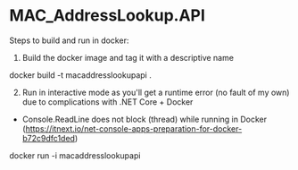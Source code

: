 # MAC_AddressLookup.API

Steps to build and run in docker:

1) Build the docker image and tag it with a descriptive name

docker build -t macaddresslookupapi .

2) Run in interactive mode as you'll get a runtime error (no fault of my own) due to complications with .NET Core + Docker
  - Console.ReadLine does not block (thread) while running in Docker (https://itnext.io/net-console-apps-preparation-for-docker-b72c9dfc1ded)

docker run -i macaddresslookupapi
